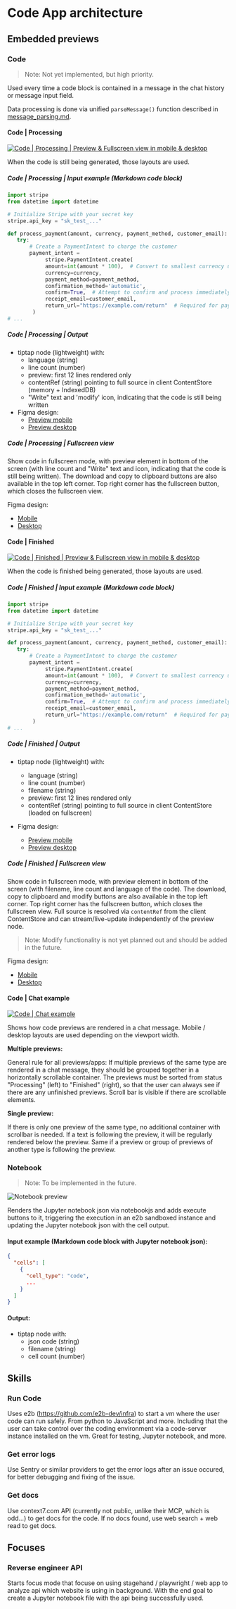 # Code App architecture

## Embedded previews

### Code

> Note: Not yet implemented, but high priority.

Used every time a code block is contained in a message in the chat history or message input field.

Data processing is done via unified `parseMessage()` function described in [message_parsing.md](../message_parsing.md).

#### Code | Processing

[![Code | Processing | Preview & Fullscreen view in mobile & desktop](../../images/apps/code/previews/code/processing.jpg)](https://www.figma.com/design/PzgE78TVxG0eWuEeO6o8ve/Website?node-id=3508-41238&t=V4FPCQaihiRx7h7e-4)

When the code is still being generated, those layouts are used.

##### Code | Processing | Input example (Markdown code block)

```python
import stripe
from datetime import datetime

# Initialize Stripe with your secret key
stripe.api_key = "sk_test_..."

def process_payment(amount, currency, payment_method, customer_email):
   try:
       # Create a PaymentIntent to charge the customer
       payment_intent = 
            stripe.PaymentIntent.create(
            amount=int(amount * 100),  # Convert to smallest currency unit (e.g., cents)
            currency=currency,
            payment_method=payment_method,
            confirmation_method='automatic',
            confirm=True,  # Attempt to confirm and process immediately
            receipt_email=customer_email,
            return_url="https://example.com/return"  # Required for payment methods that redirect
        )
# ...
```

##### Code | Processing | Output

- tiptap node (lightweight) with:
  - language (string)
  - line count (number)
  - preview: first 12 lines rendered only
  - contentRef (string) pointing to full source in client ContentStore (memory + IndexedDB)
  - "Write" text and 'modify' icon, indicating that the code is still being written
- Figma design:
  - [Preview mobile](https://www.figma.com/design/PzgE78TVxG0eWuEeO6o8ve/Website?node-id=2264-21760&t=JIw9suqrshvmsdFU-4)
  - [Preview desktop](https://www.figma.com/design/PzgE78TVxG0eWuEeO6o8ve/Website?node-id=1764-16509&t=JIw9suqrshvmsdFU-4)


##### Code | Processing | Fullscreen view

Show code in fullscreen mode, with preview element in bottom of the screen (with line count and "Write" text and icon, indicating that the code is still being written). The download and copy to clipboard buttons are also available in the top left corner. Top right corner has the fullscreen button, which closes the fullscreen view.

Figma design:

- [Mobile](https://www.figma.com/design/PzgE78TVxG0eWuEeO6o8ve/Website?node-id=3498-40814&t=JIw9suqrshvmsdFU-4)
- [Desktop](https://www.figma.com/design/PzgE78TVxG0eWuEeO6o8ve/Website?node-id=3498-40841&t=JIw9suqrshvmsdFU-4)


#### Code | Finished

[![Code | Finished | Preview & Fullscreen view in mobile & desktop](../../images/apps/code/previews/code/finished.jpg)](https://www.figma.com/design/PzgE78TVxG0eWuEeO6o8ve/Website?node-id=3508-41242&t=V4FPCQaihiRx7h7e-4)

When the code is finished being generated, those layouts are used.

##### Code | Finished | Input example (Markdown code block)

```python
import stripe
from datetime import datetime

# Initialize Stripe with your secret key
stripe.api_key = "sk_test_..."

def process_payment(amount, currency, payment_method, customer_email):
   try:
       # Create a PaymentIntent to charge the customer
       payment_intent = 
            stripe.PaymentIntent.create(
            amount=int(amount * 100),  # Convert to smallest currency unit (e.g., cents)
            currency=currency,
            payment_method=payment_method,
            confirmation_method='automatic',
            confirm=True,  # Attempt to confirm and process immediately
            receipt_email=customer_email,
            return_url="https://example.com/return"  # Required for payment methods that redirect
        )
# ...
```

##### Code | Finished | Output

- tiptap node (lightweight) with:
  - language (string)
  - line count (number)
  - filename (string)
  - preview: first 12 lines rendered only
  - contentRef (string) pointing to full source in client ContentStore (loaded on fullscreen)

- Figma design:
  - [Preview mobile](https://www.figma.com/design/PzgE78TVxG0eWuEeO6o8ve/Website?node-id=3423-41511&t=JIw9suqrshvmsdFU-4)
  - [Preview desktop](https://www.figma.com/design/PzgE78TVxG0eWuEeO6o8ve/Website?node-id=3423-41498&t=JIw9suqrshvmsdFU-4)



##### Code | Finished | Fullscreen view

Show code in fullscreen mode, with preview element in bottom of the screen (with filename, line count and language of the code). The download, copy to clipboard and modify buttons are also available in the top left corner. Top right corner has the fullscreen button, which closes the fullscreen view. Full source is resolved via `contentRef` from the client ContentStore and can stream/live-update independently of the preview node.

> Note: Modify functionality is not yet planned out and should be added in the future.

Figma design:

- [Mobile](https://www.figma.com/design/PzgE78TVxG0eWuEeO6o8ve/Website?node-id=3406-38017&t=V4FPCQaihiRx7h7e-4)
- [Desktop](https://www.figma.com/design/PzgE78TVxG0eWuEeO6o8ve/Website?node-id=3406-38057&t=V4FPCQaihiRx7h7e-4)


#### Code | Chat example

[![Code | Chat example](../../images/apps/code/previews/code/chat_example.jpg)](https://www.figma.com/design/PzgE78TVxG0eWuEeO6o8ve/Website?node-id=3508-41244&t=V4FPCQaihiRx7h7e-4)

Shows how code previews are rendered in a chat message. Mobile / desktop layouts are used depending on the viewport width.

**Multiple previews:**

General rule for all previews/apps: If multiple previews of the same type are rendered in a chat message, they should be grouped together in a horizontally scrollable container. The previews must be sorted from status "Processing" (left) to "Finished" (right), so that the user can always see if there are any unfinished previews. Scroll bar is visible if there are scrollable elements.

**Single preview:**

If there is only one preview of the same type, no additional container with scrollbar is needed. If a text is following the preview, it will be regularly rendered below the preview. Same if a preview or group of previews of another type is following the preview.


### Notebook

> Note: To be implemented in the future.

![Notebook preview](../../images/apps/code/previews/notebook.png)

Renders the Jupyter notebook json via notebookjs and adds execute buttons to it, triggering the execution in an e2b sandboxed instance and updating the Jupyter notebook json with the cell output. 

#### Input example (Markdown code block with Jupyter notebook json):

```json
{
  "cells": [
    {
      "cell_type": "code",
      ...
    }
  ]
}
```

#### Output:

- tiptap node with:
  - json code (string)
  - filename (string)
  - cell count (number)


## Skills

### Run Code

Uses e2b (https://github.com/e2b-dev/infra) to start a vm where the user code can run safely. From python to JavaScript and more. Including that the user can take control over the coding environment via a code-server instance installed on the vm. Great for testing, Jupyter notebook, and more.

### Get error logs

Use Sentry or similar providers to get the error logs after an issue occured, for better debugging and fixing of the issue.


### Get docs

Use context7.com API (currently not public, unlike their MCP, which is odd...) to get docs for the code. If no docs found, use web search + web read to get docs.

## Focuses

### Reverse engineer API

Starts focus mode that focuse on using stagehand / playwright / web app to analyze api which website is using in background. With the end goal to create a Jupyter notebook file with the api being successfully used.